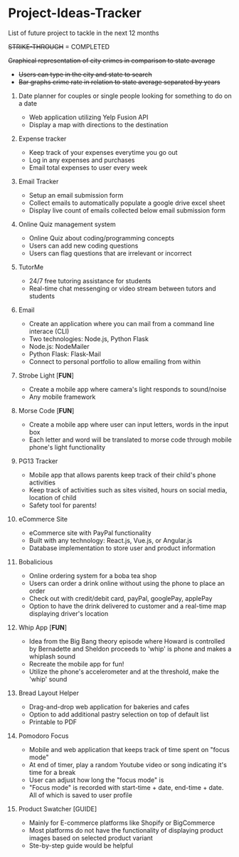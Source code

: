 # Project-Ideas-Tracker
List of future project to tackle in the next 12 months

~~STRIKE-THROUGH~~ = COMPLETED
  
~~Graphical representation of city crimes in comparison to state average~~
   * ~~Users can type in the city and state to search~~
   * ~~Bar graphs crime rate in relation to state average separated by years~~   

1. Date planner for couples or single people looking for something to do on a date
   * Web application utilizing Yelp Fusion API
   * Display a map with directions to the destination
  
1. Expense tracker
   * Keep track of your expenses everytime you go out
   * Log in any expenses and purchases
   * Email total expenses to user every week
   
1. Email Tracker
   * Setup an email submission form
   * Collect emails to automatically populate a google drive excel sheet
   * Display live count of emails collected below email submission form
   
1. Online Quiz management system
   * Online Quiz about coding/programming concepts
   * Users can add new coding questions
   * Users can flag questions that are irrelevant or incorrect
   
1. TutorMe
   * 24/7 free tutoring assistance for students
   * Real-time chat messenging or video stream between tutors and students
   
1. Email
   * Create an application where you can mail from a command line interace (CLI)
   * Two technologies: Node.js, Python Flask
   * Node.js: NodeMailer
   * Python Flask: Flask-Mail
   * Connect to personal portfolio to allow emailing from within
   
1. Strobe Light [**FUN**]
   * Create a mobile app where camera's light responds to sound/noise
   * Any mobile framework

1. Morse Code [**FUN**]
   * Create a mobile app where user can input letters, words in the input box
   * Each letter and word will be translated to morse code through mobile phone's light functionality

1. PG13 Tracker
    * Mobile app that allows parents keep track of their child's phone activities
    * Keep track of activities such as sites visited, hours on social media, location of child
    * Safety tool for parents!

1. eCommerce Site
    * eCommerce site with PayPal functionality
    * Built with any technology: React.js, Vue.js, or Angular.js
    * Database implementation to store user and product information

1. Bobalicious
    * Online ordering system for a boba tea shop
    * Users can order a drink online without using the phone to place an order
    * Check out with credit/debit card, payPal, googlePay, applePay
    * Option to have the drink delivered to customer and a real-time map displaying driver's location

1. Whip App [**FUN**]
    * Idea from the Big Bang theory episode where Howard is controlled by Bernadette and Sheldon proceeds to 'whip' is phone and makes a whiplash sound
    * Recreate the mobile app for fun!
    * Utilize the phone's accelerometer and at the threshold, make the 'whip' sound
1. Bread Layout Helper
    * Drag-and-drop web application for bakeries and cafes
    * Option to add additional pastry selection on top of default list
    * Printable to PDF 
    
1. Pomodoro Focus
    * Mobile and web application that keeps track of time spent on "focus mode"
    * At end of timer, play a random Youtube video or song indicating it's time for a break
    * User can adjust how long the "focus mode" is
    * "Focus mode" is recorded with start-time + date, end-time + date. All of which is saved to user profile
    
 1. Product Swatcher [GUIDE]
    * Mainly for E-commerce platforms like Shopify or BigCommerce
    * Most platforms do not have the functionality of displaying product images based on selected product variant
    * Ste-by-step guide would be helpful
